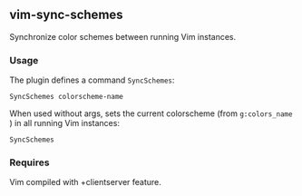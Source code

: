 ## vim-sync-schemes

  Synchronize color schemes between running Vim instances.

### Usage

  The plugin defines a command `SyncSchemes`:

    SyncSchemes colorscheme-name

  When used without args, sets the current colorscheme (from `g:colors_name` )
  in all running Vim instances:

    SyncSchemes

### Requires

  Vim compiled with +clientserver feature.
